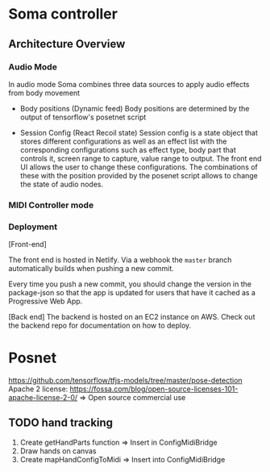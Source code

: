 # Soma controller

## Architecture Overview

### Audio Mode

In audio mode Soma combines three data sources to apply audio effects from body movement

- Body positions (Dynamic feed)
  Body positions are determined by the output of tensorflow's posetnet script

- Session Config (React Recoil state)
  Session config is a state object that stores different configurations as well as an effect list with the corresponding configurations such as effect type, body part that controls it, screen range to capture, value range to output. The front end UI allows the user to change these configurations. The combinations of these with the position provided by the posenet script allows to change the state of audio nodes.

### MIDI Controller mode

### Deployment

[Front-end]

The front end is hosted in Netlify. Via a webhook the `master` branch automatically builds when pushing a new commit.

Every time you push a new commit, you should change the version in the package-json so that the app is updated for users that have it cached as a Progressive Web App.

[Back end]
The backend is hosted on an EC2 instance on AWS. Check out the backend repo for documentation on how to deploy.

# Posnet

https://github.com/tensorflow/tfjs-models/tree/master/pose-detection
Apache 2 license: https://fossa.com/blog/open-source-licenses-101-apache-license-2-0/ => Open source commercial use

## TODO hand tracking

1. Create getHandParts function => Insert in ConfigMidiBridge
2. Draw hands on canvas
3. Create mapHandConfigToMidi => Insert into ConfigMidiBridge
